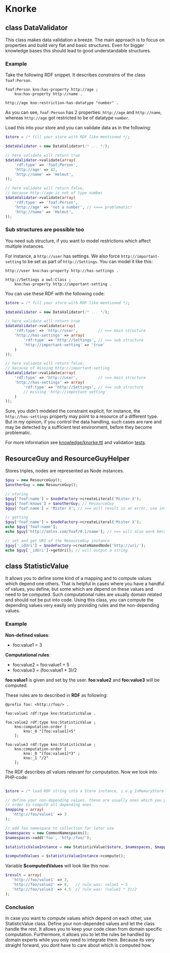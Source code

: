 # Knorke

## class DataValidator

This class makes data validation a breeze. The main approach is to focus on properties and build very flat and basic structures. Even for bigger knowledge bases this should lead to good understandable structures.

### Example

Take the following RDF snippet. It describes constrains of the class `foaf:Person`.

```ttl
foaf:Person kno:has-property http://age ;
    kno:has-property http://name .

http://age kno:restriction-has-datatype "number" .
```

As you can see, `foaf:Person` has 2 properties: `http://age` and `http://name`, whereas `http://age` got restricted to be of datatype `number`.

Load this into your store and you can validate data as in the following:

```php
$store = /* fill your store with RDF like mentioned */;

$dataValidator = new DataValidator(/* ... */);

// here validate will return true
$dataValidator->validate(array(
    'rdf:type' => 'foaf:Person',
    'http://age' => 42,
    'http://name' => 'Helmut',
));

// here validate will return false,
// because http://age is not of type number
$dataValidator->validate(array(
    'rdf:type' => 'foaf:Person',
    'http://age' => 'not a number', // <=== problematic!
    'http://name' => 'Helmut',
));
```

### Sub structures are possible too

You need sub structure, if you want to model restrictions which affect multiple instances.

For instance, a `http://user` has settings. We also force `http://important-setting` to be set as part of `http://Settings`. You can model it like this:

```
http://user kno:has-property http://has-settings .

http://Settings a owl:Class ;
    kno:has-property http://important-setting .
```

You can use these RDF with the following code:

```php
$store = /* fill your store with RDF like mentioned */;

$dataValidator = new DataValidator(/* ... */);

// here validate will return true
$dataValidator->validate(array(
    'rdf:type' => 'http://user',         // <== main structure
    'http://has-settings' => array(
        'rdf:type' => 'http://Settings', // <== sub structure
        'http://important-setting' => 'true'
    )
));

// here validate will return false,
// because of missing http://important-setting
$dataValidator->validate(array(
    'rdf:type' => 'http://user',         // <== main structure
    'http://has-settings' => array(
        'rdf:type' => 'http://Settings', // <== sub structure
        // missing 'http://important-setting'
    )
));
```


Sure, you didn't modeled the constraint explicit, for instance, the `http://has-settings` property may point to a resource of a different type. But in my opinion, if you control the data handling, such cases are rare and may be detected by a sufficient test environment, before they become problematic.

For more information see [knowledge/knorke.ttl](https://github.com/k00ni/knorke/blob/master/knowledge/knorke.ttl) and validation [tests](https://github.com/k00ni/knorke/blob/master/tests/Knorke/DataValidatorTest.php).

## ResourceGuy and ResourceGuyHelper

Stores triples, nodes are represented as Node instances.

```php
$guy = new ResourceGuy();
$anotherGuy = new ResourceGuy();

// storing
$guy['foaf:name'] = $nodeFactory->createLiteral('Mister X');
$guy['foaf:knows'] = $anotherGuy; // ResourceGuy
$guy['foaf:name'] = 'Mister X'; // <== will result in an error, use instance of Literal instead

// getting
$guy['foaf:name'] = $nodeFactory->createLiteral('Mister X');
echo $guy['foaf:name'];
echo $guy['http://xmlns.com/foaf/0.1/name']; // <== will also work because of a known prefix foaf

// set and get URI of the ResourceGuy instance
$guy['_idUri'] = $nodeFactory->createNamedNode('http://uri/');
echo $guy['_idUri']->getUri(); // will output a string
```


## class StatisticValue

It allows you to define some kind of a mapping and to compute values which depend one others. That is helpful in cases where you have a handful of values, you define, but some which are depend on these values and need to be computed. Such computational rules are usually domain related and should not be put into code. Using this class, you can compute the depending values very easily only providing rules and the non-depending values.

### Example

**Non-defined values**:
* foo:value1 = 3

**Computational rules**:
* foo:value2 = foo:value1 + 5
* foo:value3 = (foo:value1 * 3)/2

**foo:value1** is given and set by the user. **foo:value2** and **foo:value3** will be computed.

These rules are to described in **RDF** as following:
```
@prefix foo: <http://foo/> .

foo:value1 rdf:type kno:StatisticValue .

foo:value2 rdf:type kno:StatisticValue ;
    kno:computation-order [
        kno:_0 "[foo:value1]+5"
    ];

foo:value3 rdf:type kno:StatisticValue ;
    kno:computation-order [
        kno:_0 "[foo:value1]*3" ;
        kno:_1 "/2"
    ];
```

The RDF describes *all* values relevant for computation. Now we look into PHP-code:
```php

$store = /* load RDF string into a Store instance, i.e.g InMemoryStore */;

// define your non-depending values. these are usually ones which you provide in
// order to compute all depending ones.
$mapping = array(
   'http://foo/value1' => 3
);

// add foo namespace to collection for later use
$namespaces = new CommonNamespaces();
$namespaces->add('foo', 'http:/foo/');

$statisticValueInstance = new StatisticValue($store, $namespaces, $mapping);

$computedValues = $statisticValueInstance->compute();
```

Variable **$computedValues** will look like this now:

```php
$result = array(
   'http://foo/value1' => 3,
   'http://foo/value2' => 8,   // rule was: value1 + 5
   'http://foo/value3' => 4.5  // rule was: (value1 * 3)/2
);
```

### Conclusion

In case you want to compute values which depend on each other, use StatisticValue class. Define your non-depended values and let the class handle the rest. It allows you to keep your code clean from domain specific computation. Furthermore, it allows you to let the rules be handled by domain experts while you only need to integrate them. Because its very straight forward, you dont have to care about which is computed how.
